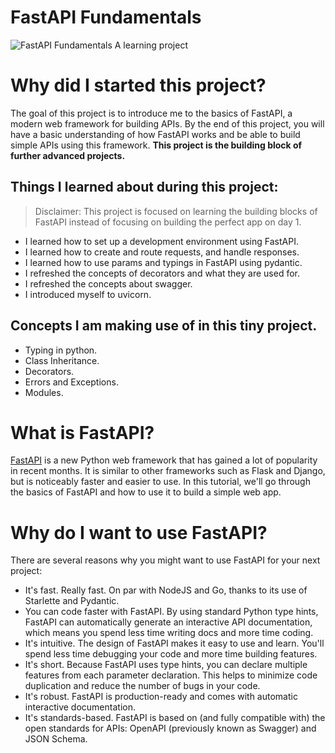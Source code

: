 # FastAPI Fundamentals
![FastAPI Fundamentals A learning project](https://user-images.githubusercontent.com/90852678/176481341-a0f87f69-5368-4ef3-84b6-571300c6ab75.png)

# Why did I started this project?
The goal of this project is to introduce me to the basics of FastAPI, a modern web framework for building APIs.
By the end of this project, you will have a basic understanding of how FastAPI works and be able to build simple APIs using this framework. **This project is the building block of further advanced projects.**

## Things I learned about during this project:

> Disclaimer: This project is focused on learning the building blocks of FastAPI instead of focusing on building the perfect app on day 1.

- I learned how to set up a development environment using FastAPI.
- I learned how to create and route requests, and handle responses. 
- I learned how to use params and typings in FastAPI using pydantic.
- I refreshed the concepts of decorators and what they are used for.
- I refreshed the concepts about swagger.
- I introduced myself to uvicorn.

## Concepts I am making use of in this tiny project.

- Typing in python.
- Class Inheritance.
- Decorators.
- Errors and Exceptions.
- Modules.



# What is FastAPI?

[FastAPI](https://fastapi.tiangolo.com/) is a new Python web framework that has gained a lot of popularity in recent months. It is similar to other frameworks such as Flask and Django, but is noticeably faster and easier to use. In this tutorial, we'll go through the basics of FastAPI and how to use it to build a simple web app.

# Why do I want to use FastAPI?

There are several reasons why you might want to use FastAPI for your next project:

- It's fast. Really fast. On par with NodeJS and Go, thanks to its use of Starlette and Pydantic.
- You can code faster with FastAPI. By using standard Python type hints, FastAPI can automatically generate an interactive API documentation, which means you spend less time writing docs and more time coding.
- It's intuitive. The design of FastAPI makes it easy to use and learn. You'll spend less time debugging your code and more time building features.
- It's short. Because FastAPI uses type hints, you can declare multiple features from each parameter declaration. This helps to minimize code duplication and reduce the number of bugs in your code.
- It's robust. FastAPI is production-ready and comes with automatic interactive documentation.
- It's standards-based. FastAPI is based on (and fully compatible with) the open standards for APIs: OpenAPI (previously known as Swagger) and JSON Schema.
